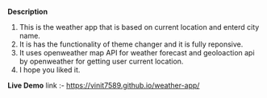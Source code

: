 **Description**
1. This is the weather app that is based on current location and enterd city name.
2. It is has the functionality of theme changer and it is fully reponsive.
3. It uses openweather map API for weather forecast and geoloaction api by openweather for getting user current location.
4. I hope you liked it.

**Live Demo** link :- https://vinit7589.github.io/weather-app/
